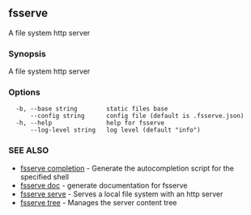 ## fsserve

A file system http server

### Synopsis

A file system http server

### Options

```
  -b, --base string        static files base
      --config string      config file (default is .fsserve.json)
  -h, --help               help for fsserve
      --log-level string   log level (default "info")
```

### SEE ALSO

* [fsserve completion](fsserve_completion.md)	 - Generate the autocompletion script for the specified shell
* [fsserve doc](fsserve_doc.md)	 - generate documentation for fsserve
* [fsserve serve](fsserve_serve.md)	 - Serves a local file system with an http server
* [fsserve tree](fsserve_tree.md)	 - Manages the server content tree

